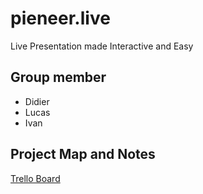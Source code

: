 # pieneer.live

Live Presentation made Interactive and Easy

## Group member

- Didier
- Lucas
- Ivan

## Project Map and Notes

[Trello Board](https://trello.com/b/8xI6rqJD/accelerator-cohort-module-2)